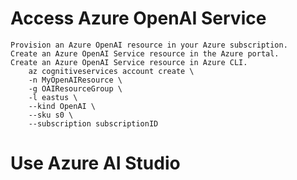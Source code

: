 # Access Azure OpenAI Service
	Provision an Azure OpenAI resource in your Azure subscription.
	Create an Azure OpenAI Service resource in the Azure portal.
	Create an Azure OpenAI Service resource in Azure CLI.
		az cognitiveservices account create \
        -n MyOpenAIResource \
        -g OAIResourceGroup \
        -l eastus \
        --kind OpenAI \
        --sku s0 \
        --subscription subscriptionID
  
# Use Azure AI Studio
